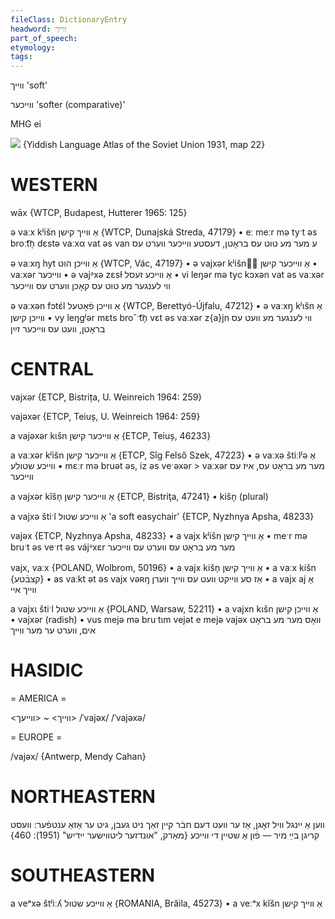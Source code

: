 ```yaml
---
fileClass: DictionaryEntry
headword: ווייך
part_of_speech: 
etymology: 
tags: 
---
```

ווייך
'soft'

ווייכער
'softer (comparative)'

MHG ei

![](https://ia801509.us.archive.org/29/items/shprakhatlas/ShprakhatlasKarte22-Optimized.jpg)
{Yiddish Language Atlas of the Soviet Union 1931, map 22}

WESTERN
========

wāx {WTCP, Budapest, Hutterer 1965: 125}

ə vaːx kʲišn אַ ווייך קישן {WTCP, Dunajská Streda, 47179}
	•	eː meːr mə tyˑt əs broːt͡n̩ dɛstə vaːxα vat əs van ע מער מע טוט עס בראָטן, דעסטע ווייכער ווערט עס

ə vaːxŋ hyt אַ ווייכן הוט {WTCP, Vác, 47197}
	•	ə vajxər kʲišn אַ ווייכער קישן
	•	vaːxər ווייכער
	•	ə vajᵊxə  zɛsɫ אַ ווייכע זעסל
	•	vi leŋər mə tyc kɔxən vat əs vaːxər ווי לענגער מע טוט עס קאָכן ווערט עס ווייכער

ə vaːxən fɔtɛ́l אַ ווייכן פֿאָטעל {WTCP, Berettyó-Újfalu, 47212}
	•	ə vaːxŋ̩ kʲɩšn אַ ווייכן קישן
	•	vy leŋgʲər mɛts broˆˑt͡n̩ vɛt əs vaːxər z{a}jn ווי לענגער מע וועט עס בראָטן, וועט עס ווייכער זײַן

CENTRAL
========

vajxər {ETCP, Bistrița, U. Weinreich 1964: 259}

vajəxər {ETCP, Teiuș, U. Weinreich 1964: 259}

a vajəxər kɩšn אַ ווייכער קישן {ETCP, Teiuș, 46233}

a vaːxər kʲišn אַ ווייכער קישן {ETCP, Sîg Felső Szek, 47223}
	•	ə vaːxə štiːlʲə אַ ווייכע שטולע
	•	mɛːr mə bruət əs, iz əs veˑəxər > vaːxər מער מע בראָט עס, איז עס ווייכער

a vajxər kĭšn̩ אַ ווייכער קישן {ETCP, Bistriţa, 47241}
	•	kišn̩ (plural)

a vajxə štiˑl אַ ווייכע שטול 'a soft easychair' {ETCP, Nyzhnya Apsha, 48233}

vajəx {ETCP, Nyzhnya Apsha, 48233}
	•	a vajx kʲišn אַ ווייך קישן
	•	meˑr mə bruˑt əs veˑrt əs vájᵊxɛr מער מע בראָט עס ווערט עס ווייכער

vajx, vaːx {POLAND, Wolbrom, 50196}
	•	a vajx kišn̩ אַ ווייך קישן
	•	a vaːx kišn {קצבֿטע}
	•	as vaːkt ət əs vajx vəʀŋ אַז סע ווייקט וועט עס ווייך ווערן
	•	a vajx aj אַ ווייך איי

a vajxɩ štiˑl אַ ווייכע שטול {POLAND, Warsaw, 52211}
	•	a vajxn kɩšn אַ ווייכן קישן
	•	vajxər (radish)
	•	vus mejə mə bruˑtɩm vejət e mejə vajəx וואָס מער מע בראָט אים, ווערט ער מער ווייך

HASIDIC
=======
= AMERICA = 

<ווייך> ~ <ווייעך>
/ˈvajəx/
/ˈvajəxə/

= EUROPE = 

/vajəx/ {Antwerp, Mendy Cahan}

NORTHEASTERN
==============

ווען אַ ייִנגל וויל זאָגן, אַז ער וועט דעם חבֿר קיין זאַך ניט געבן, גיט ער אַזאַ ענטפֿער: וועסט קריגן בײַ מיר — פֿון אַ שטיין די ווייכע
{מאַרק, "אונדזער ליטווישער ייִדיש" (1951): 460}

SOUTHEASTERN
==============

a veᵃxə štʲiːʎ אַ ווייכע שטול {ROMANIA, Brăila, 45273}
	•	a veːᵃx kĭšn אַ ווייך קישן
